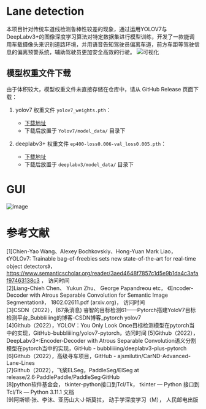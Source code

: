 # Lane detection
本项目针对传统车道线检测鲁棒性较差的现象，通过运用YOLOV7与DeepLabv3+的图像深度学习算法对特定数据集进行模型训练，开发了一款能调用车载摄像头来识别道路环境，并用语音告知驾驶员偏离车道，前方车距等驾驶信息的偏离预警系统，辅助驾驶员更加安全高效的行驶。
![可视化](https://user-images.githubusercontent.com/89328970/220098900-36f5d74c-816d-4b66-95ee-b54f9d7d1861.JPG)

## 模型权重文件下载

由于体积较大，模型权重文件未直接存储在仓库中，请从 GitHub Release 页面下载：

1. yolov7 权重文件 `yolov7_weights.pth`：
   - [下载地址](https://github.com/Joecoss/Lane-detection/releases/tag/v1.0.0)
   - 下载后放置于 `Yolov7/model_data/` 目录下

2. deeplabv3+ 权重文件 `ep400-loss0.006-val_loss0.005.pth`：
   - [下载地址](https://github.com/Joecoss/Lane-detection/releases/tag/v1.0.0)
   - 下载后放置于 `deeplabv3/model_data/` 目录下

# GUI
![image](https://user-images.githubusercontent.com/89328970/220099687-7fb6ae20-8f9e-4df9-b516-f2961db1353c.png)
# 参考文献
[1]Chien-Yao Wang、Alexey Bochkovskiy、Hong-Yuan Mark Liao， 《YOLOv7: Trainable bag-of-freebies sets new state-of-the-art for real-time object detectors》， https://www.semanticscholar.org/reader/3aed4648f7857c1d5e9b1da4c3afaf97463138c3 ， 访问时间  
[2]Liang-Chieh Chen、 Yukun Zhu、 George Papandreou etc， 《Encoder-Decoder with Atrous Separable Convolution for Semantic Image Segmentation》， 1802.02611.pdf (arxiv.org)， 访问时间  
[3]CSDN（2022），(67条消息) 睿智的目标检测61——Pytorch搭建YoloV7目标检测平台_Bubbliiiing的博客-CSDN博客_pytorch yolov7  
[4]Github（2022），YOLOV：You Only Look Once目标检测模型在pytorch当中的实现，GitHub-bubbliiiing/yolov7-pytorch，访问时间
[5]Github（2022），DeepLabv3+:Encoder-Decoder with Atrous Separable Convolution语义分割模型在pytorch当中的实现，GitHub - bubbliiiing/deeplabv3-plus-pytorch  
[6]Github（2022），高级寻车项目，GitHub - ajsmilutin/CarND-Advanced-Lane-Lines  
[7]Github（2022），飞桨ELSeg，PaddleSeg/EISeg at release/2.6·PaddlePaddle/PaddleSeg·GitHub  
[8]python软件基金会， tkinter-python接口到Tcl/Tk， tkinter — Python 接口到 Tcl/Tk — Python 3.11.1 文档  
[9]阿斯顿·张、李沐、亚历山大·J·斯莫拉， 动手学深度学习（M）， 人民邮电出版  
